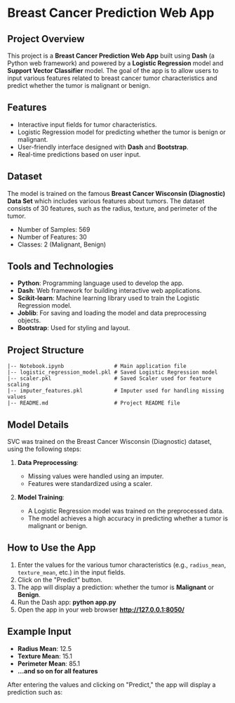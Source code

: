 # Breast Cancer Prediction Web App

## Project Overview

This project is a **Breast Cancer Prediction Web App** built using **Dash** (a Python web framework) and powered by a **Logistic Regression** model and **Support Vector Classifier** model. The goal of the app is to allow users to input various features related to breast cancer tumor characteristics and predict whether the tumor is malignant or benign.

## Features

- Interactive input fields for tumor characteristics.
- Logistic Regression model for predicting whether the tumor is benign or malignant.
- User-friendly interface designed with **Dash** and **Bootstrap**.
- Real-time predictions based on user input.

## Dataset

The model is trained on the famous **Breast Cancer Wisconsin (Diagnostic) Data Set** which includes various features about tumors. The dataset consists of 30 features, such as the radius, texture, and perimeter of the tumor.

- Number of Samples: 569
- Number of Features: 30
- Classes: 2 (Malignant, Benign)

## Tools and Technologies

- **Python**: Programming language used to develop the app.
- **Dash**: Web framework for building interactive web applications.
- **Scikit-learn**: Machine learning library used to train the Logistic Regression model.
- **Joblib**: For saving and loading the model and data preprocessing objects.
- **Bootstrap**: Used for styling and layout.

## Project Structure

```
|-- Notebook.ipynb                # Main application file
|-- logistic_regression_model.pkl # Saved Logistic Regression model
|-- scaler.pkl                    # Saved Scaler used for feature scaling
|-- imputer_features.pkl          # Imputer used for handling missing values
|-- README.md                     # Project README file
```

## Model Details

SVC was trained on the Breast Cancer Wisconsin (Diagnostic) dataset, using the following steps:


1. **Data Preprocessing**:
    - Missing values were handled using an imputer.
    - Features were standardized using a scaler.

2. **Model Training**:
    - A Logistic Regression model was trained on the preprocessed data.
    - The model achieves a high accuracy in predicting whether a tumor is malignant or benign.

## How to Use the App

1. Enter the values for the various tumor characteristics (e.g., `radius_mean`, `texture_mean`, etc.) in the input fields.
2. Click on the "Predict" button.
3. The app will display a prediction: whether the tumor is **Malignant** or **Benign**.
4. Run the Dash app: **python app.py**
5. Open the app in your web browser **http://127.0.0.1:8050/**

## Example Input

- **Radius Mean**: 12.5
- **Texture Mean**: 15.1
- **Perimeter Mean**: 85.1
- **...and so on for all features**

After entering the values and clicking on "Predict," the app will display a prediction such as:
